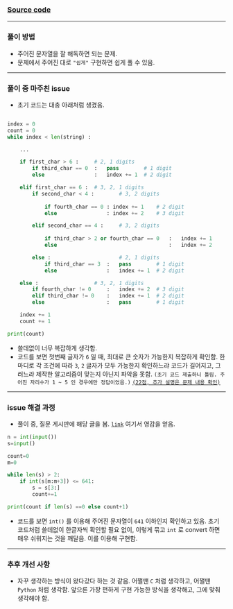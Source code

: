 
### [Source code](./대한민국을 지키는 가장 긴 힘.py)

---

### 풀이 방법

- 주어진 문자열을 잘 해독하면 되는 문제.
- 문제에서 주어진 대로 `"쉽게"` 구현하면 쉽게 풀 수 있음.

---

### 풀이 중 마주친 issue

- 초기 코드는 대충 아래처럼 생겼음.

```python

index = 0
count = 0
while index < len(string) : 

    ...

    if first_char > 6 :     # 2, 1 digits
        if third_char == 0  :   pass        # 1 digit
        else                :   index += 1  # 2 digit

    elif first_char == 6 :  # 3, 2, 1 digits
        if second_char < 4 :        # 3, 2 digits
            
            if fourth_char == 0 : index += 1    # 2 digit
            else                : index += 2    # 3 digit

        elif second_char == 4 :     # 3, 2 digits
            
            if third_char > 2 or fourth_char == 0   :   index += 1      # 2 digit
            else                                    :   index += 2      # 3 digit

        else :                      # 2, 1 digits
            if third_char == 3  :   pass        # 1 digit
            else                :   index += 1  # 2 digit

    else :                  # 3, 2, 1 digits
        if fourth_char != 0     :   index += 2  # 3 digit
        elif third_char != 0    :   index += 1  # 2 digit
        else                    :   pass        # 1 digit

    index += 1
    count += 1

print(count)
```

- 쓸데없이 너무 복잡하게 생각함. 
- 코드를 보면 첫번째 글자가 `6` 일 때, 최대로 큰 숫자가 가능한지 복잡하게 확인함.
    한마디로 각 조건에 따라 `3`, `2` 글자가 모두 가능한지 확인하느랴 코드가 길어지고, 그러느랴 제작한 알고리즘이 맞는지 아닌지 파악을 못함.
    `(초기 코드 제출하니 틀림. 주어진 자리수가 1 ~ 5 인 경우에만 정답이었음.)` [`(22점, 추가 설명은 문제 내용 확인)`](https://www.acmicpc.net/problem/31263)

---

### issue 해결 과정

- 풀이 중, 질문 게시판에 해당 글을 봄. [`link`](https://www.acmicpc.net/board/view/134614) 여기서 영감을 얻음.

```python
n = int(input())
s=input()

count=0
m=0

while len(s) > 2:
    if int(s[m:m+3]) <= 641:
        s = s[3:]
        count+=1

print(count if len(s) ==0 else count+1)
```

- 코드를 보면 `int()` 를 이용해 주어진 문자열이 `641` 이하인지 확인하고 있음.
    초기 코드처럼 쓸데없이 한글자씩 확인할 필요 없이, 이렇게 묶고 `int` 로 convert 하면 매우 쉬워지는 것을 깨달음. 이를 이용해 구현함.

---

### 추후 개선 사항

- 자꾸 생각하는 방식이 왔다갔다 하는 것 같음. 어쩔땐 `C` 처럼 생각하고, 어쩔땐 `Python` 처럼 생각함.
    앞으론 가장 편하게 구현 가능한 방식을 생각해고, 그에 맞춰 생각해야 함.

